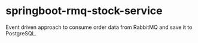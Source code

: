 # springboot-rmq-stock-service

Event driven approach to consume order data from RabbitMQ and save it to PostgreSQL.
